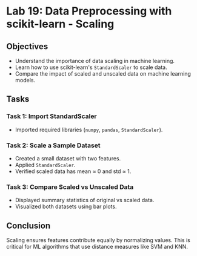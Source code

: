 # Lab 19: Data Preprocessing with scikit-learn - Scaling

## Objectives
- Understand the importance of data scaling in machine learning.
- Learn how to use scikit-learn's `StandardScaler` to scale data.
- Compare the impact of scaled and unscaled data on machine learning models.

## Tasks
### Task 1: Import StandardScaler
- Imported required libraries (`numpy`, `pandas`, `StandardScaler`).

### Task 2: Scale a Sample Dataset
- Created a small dataset with two features.
- Applied `StandardScaler`.
- Verified scaled data has mean ≈ 0 and std ≈ 1.

### Task 3: Compare Scaled vs Unscaled Data
- Displayed summary statistics of original vs scaled data.
- Visualized both datasets using bar plots.

## Conclusion
Scaling ensures features contribute equally by normalizing values. This is critical for ML algorithms that use distance measures like SVM and KNN.
